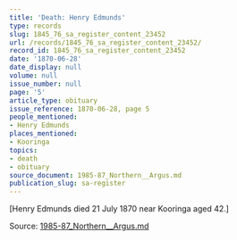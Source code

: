 ```yaml
---
title: 'Death: Henry Edmunds'
type: records
slug: 1845_76_sa_register_content_23452
url: /records/1845_76_sa_register_content_23452/
record_id: 1845_76_sa_register_content_23452
date: '1870-06-28'
date_display: null
volume: null
issue_number: null
page: '5'
article_type: obituary
issue_reference: 1870-06-28, page 5
people_mentioned:
- Henry Edmunds
places_mentioned:
- Kooringa
topics:
- death
- obituary
source_document: 1985-87_Northern__Argus.md
publication_slug: sa-register
---
```


[Henry Edmunds died 21 July 1870 near Kooringa aged 42.]

Source: [1985-87_Northern__Argus.md](/downloads/markdown/1985-87_Northern__Argus.md)
